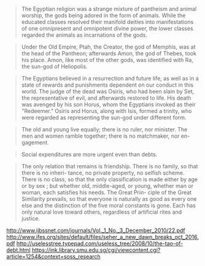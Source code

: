 >The Egyptian religion was a strange mixture of pantheism and animal worship, the gods being adored in the form of animals. While the educated classes resolved their manifold deities into manifestations of one omnipresent and omnipotent divine power, the lower classes regarded the animals as incarnations of the gods.

>Under the Old Empire, Ptah, the Creator, the god of Memphis, was at the head of the Pantheon; afterwards Amon, the god of Thebes, took his place. Amon, like most of the other gods, was identified with Ra, the sun-god of Heliopolis.

>The Egyptians believed in a resurrection and future life, as well as in a state of rewards and punishments dependent on our conduct in this world. The judge of the dead was Osiris, who had been slain by Set, the representative of evil, and afterwards restored to life. His death was avenged by his son Horus, whom the Egyptians invoked as their "Redeemer." Osiris and Horus, along with Isis, formed a trinity, who were regarded as representing the sun-god under different form.

>The old and young live equally; there is no ruler, nor minister. The men and women ramble together; there is no matchmaker, nor en-gagement.

>Social expenditures are more urgent even than debts.
 
>The only relation that remains is 
friendship. There is no family, so that there is no inheri- 
tance, no private property, no selfish scheme. There is no 
class, so that the only classification is made either by age 
or by sex ; but whether old, middle-aged, or young, whether 
man or woman, each satisfies his needs. The Great Prin- 
ciple of the Great Similarity prevails, so that everyone is 
naturally as good as every one else and the distinction of the 
five moral constants is gone. Each has only natural love 
toward others, regardless of artificial rites and justice.

http://www.ijbssnet.com/journals/Vol._1_No._3_December_2010/22.pdf
http://www.ifes.org/sites/default/files/seher_a_new_dawn_breaks_oct_2016.pdf
http://uselesstree.typepad.com/useless_tree/2008/10/the-tao-of-debt.html
https://ink.library.smu.edu.sg/cgi/viewcontent.cgi?article=1254&context=soss_research
